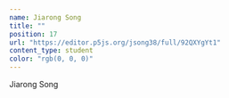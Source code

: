 ```yaml
---
name: Jiarong Song
title: ""
position: 17
url: "https://editor.p5js.org/jsong38/full/92QXYgYt1"
content_type: student
color: "rgb(0, 0, 0)"
---
```


Jiarong Song
